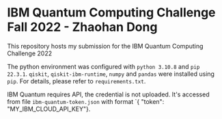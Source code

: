 # IBM Quantum Computing Challenge Fall 2022 - Zhaohan Dong
This repository hosts my submission for the IBM Quantum Computing Challenge 2022 <br />

The python environment was configured with `python 3.10.8` and `pip 22.3.1`. `qiskit`, `qiskit-ibm-runtime`, `numpy` and `pandas` were installed using `pip`. For details, please refer to `requirements.txt`.

IBM Quantum requires API, the credential is not uploaded. It's accessed from file `ibm-quantum-token.json` with format `{ "token": "MY_IBM_CLOUD_API_KEY"}.